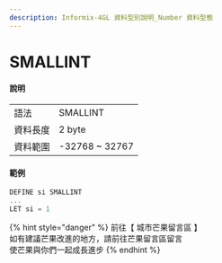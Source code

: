 ```yaml
---
description: Informix-4GL 資料型別說明_Number 資料型態
---
```


# SMALLINT

#### 說明

|  |  |
| :--- | :--- |
| 語法 | SMALLINT |
| 資料長度 | 2 byte |
| 資料範圍 | -32768 ~ 32767 |

#### 範例

```objectivec
DEFINE si SMALLINT
...
LET si = 1
```

{% hint style="danger" %}
前往【 城市芒果留言區 】  
如有建議芒果改進的地方，請前往芒果留言區留言  
使芒果與你們一起成長進步
{% endhint %}

